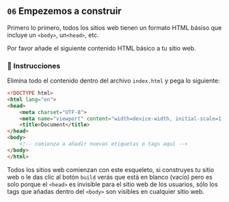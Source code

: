 ## `06` Empezemos a construir

Primero lo primero, todos los sitios web tienen un formato HTML básiso que incluye un `<body>`, un`<head>`, etc.

Por favor añade el siguiente contenido HTML básico a tu sitio web.
 

### 📝 Instrucciones

Elimina todo el contenido dentro del archivo `index.html` y pega lo siguiente:

```html
<!DOCTYPE html>
<html lang="en">
<head>
    <meta charset="UTF-8">
    <meta name="viewport" content="width=device-width, initial-scale=1.0">
    <title>Document</title>
</head>
<body>
    <!-- comienza a añadir nuevas etiquetas o tags aquí -->
</body>
</html>
```

Todos los sitios web comienzan con este esqueleto, si construyes tu sitio web o le das clic al botón `build` verás que está en blanco (vacío) pero es solo porque el `<head>` es invisible para el sitio web de los usuarios, sólo los tags que añadas dentro del `<body>` son visibles en cualquier sitio web.
